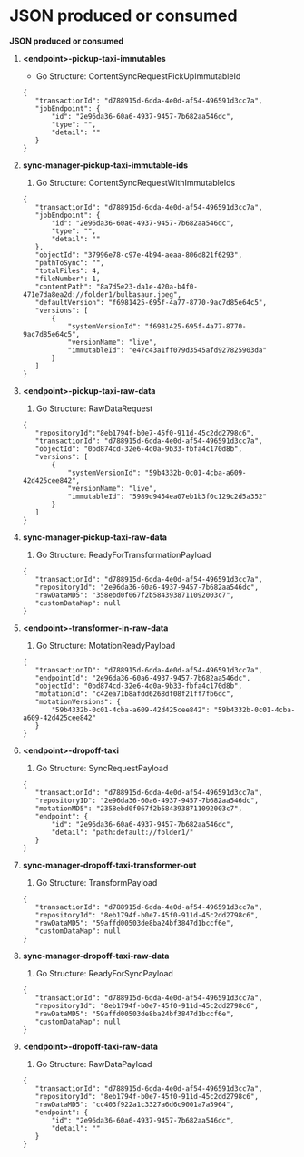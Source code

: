 # JSON produced or consumed

**JSON produced or consumed**

1. **&lt;endpoint&gt;-pickup-taxi-immutables**

   * Go Structure: ContentSyncRequestPickUpImmutableId

   ```text
   {
      "transactionId": "d788915d-6dda-4e0d-af54-496591d3cc7a",
      "jobEndpoint": {
          "id": "2e96da36-60a6-4937-9457-7b682aa546dc",
          "type": "",
          "detail": ""
      }
   }
   ```

2. **sync-manager-pickup-taxi-immutable-ids** 

   1. Go Structure: ContentSyncRequestWithImmutableIds

   ```text
   {
      "transactionId": "d788915d-6dda-4e0d-af54-496591d3cc7a",
      "jobEndpoint": {
          "id": "2e96da36-60a6-4937-9457-7b682aa546dc",
          "type": "",
          "detail": ""
      },
      "objectId": "37996e78-c97e-4b94-aeaa-806d821f6293",
      "pathToSync": "",
      "totalFiles": 4,
      "fileNumber": 1,
      "contentPath": "8a7d5e23-da1e-420a-b4f0-471e7da8ea2d://folder1/bulbasaur.jpeg",
      "defaultVersion": "f6981425-695f-4a77-8770-9ac7d85e64c5",
      "versions": [
          {
              "systemVersionId": "f6981425-695f-4a77-8770-9ac7d85e64c5",
              "versionName": "live",
              "immutableId": "e47c43a1ff079d3545afd927825903da"
          }
      ]
   }

   ```

3. **&lt;endpoint&gt;-pickup-taxi-raw-data**

   1. Go Structure: RawDataRequest 

   ```text
   {
      "repositoryId":"8eb1794f-b0e7-45f0-911d-45c2dd2798c6",
      "transactionId": "d788915d-6dda-4e0d-af54-496591d3cc7a",
      "objectId": "0bd874cd-32e6-4d0a-9b33-fbfa4c170d8b",
      "versions": [
          {
              "systemVersionId": "59b4332b-0c01-4cba-a609-42d425cee842",
              "versionName": "live",
              "immutableId": "5989d9454ea07eb1b3f0c129c2d5a352"
          }
      ]
   }
   ```

4. **sync-manager-pickup-taxi-raw-data**

   1. Go Structure: ReadyForTransformationPayload  

   ```text
   {
      "transactionId": "d788915d-6dda-4e0d-af54-496591d3cc7a",
      "repositoryId": "2e96da36-60a6-4937-9457-7b682aa546dc",
      "rawDataMD5": "358ebd0f067f2b5843938711092003c7",
      "customDataMap": null
   }
   ```

5. **&lt;endpoint&gt;-transformer-in-raw-data** 

   1. Go Structure: MotationReadyPayload 

   ```text
   {
      "transactionID": "d788915d-6dda-4e0d-af54-496591d3cc7a",
      "endpointId": "2e96da36-60a6-4937-9457-7b682aa546dc",
      "objectId": "0bd874cd-32e6-4d0a-9b33-fbfa4c170d8b",
      "motationId": "c42ea71b8afdd6268df08f21ff7fb6dc",
      "motationVersions": {
          "59b4332b-0c01-4cba-a609-42d425cee842": "59b4332b-0c01-4cba-a609-42d425cee842"
      }
   }
   ```

6. **&lt;endpoint&gt;-dropoff-taxi**

   1. Go Structure: SyncRequestPayload

   ```text
   {
      "transactionId": "d788915d-6dda-4e0d-af54-496591d3cc7a",
      "repositoryID": "2e96da36-60a6-4937-9457-7b682aa546dc",
      "motationMD5": "2358ebd0f067f2b5843938711092003c7",
      "endpoint": {
          "id": "2e96da36-60a6-4937-9457-7b682aa546dc",
          "detail": "path:default://folder1/"
      }
   }
   ```

7. **sync-manager-dropoff-taxi-transformer-out**

   1. Go Structure: TransformPayload 

   ```text
   {
      "transactionId": "d788915d-6dda-4e0d-af54-496591d3cc7a",
      "repositoryId": "8eb1794f-b0e7-45f0-911d-45c2dd2798c6",
      "rawDataMD5": "59affd00503de8ba24bf3847d1bccf6e",
      "customDataMap": null
   }
   ```

8. **sync-manager-dropoff-taxi-raw-data** 

   1. Go Structure: ReadyForSyncPayload

   ```text
   {
      "transactionId": "d788915d-6dda-4e0d-af54-496591d3cc7a",
      "repositoryId": "8eb1794f-b0e7-45f0-911d-45c2dd2798c6",
      "rawDataMD5": "59affd00503de8ba24bf3847d1bccf6e",
      "customDataMap": null
   }
   ```

9. **&lt;endpoint&gt;-dropoff-taxi-raw-data**

   1. Go Structure: RawDataPayload 

   ```text
   {
      "transactionId": "d788915d-6dda-4e0d-af54-496591d3cc7a",
      "repositoryId": "8eb1794f-b0e7-45f0-911d-45c2dd2798c6",
      "rawDataMD5": "cc403f922a1c3327a6d6c9001a7a5964",
      "endpoint": {
          "id": "2e96da36-60a6-4937-9457-7b682aa546dc",
          "detail": ""
      }
   } 
   ```

